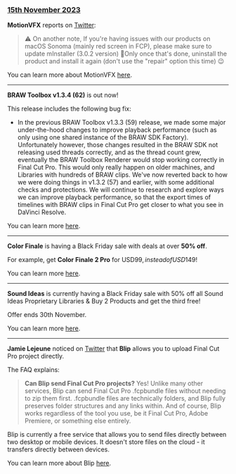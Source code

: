 ### [15th November 2023](/news/20231115)

**MotionVFX** reports on [Twitter](https://twitter.com/motionVFX/status/1724434901804458426):

> ⚠️ On another note, If you're having issues with our products on macOS Sonoma (mainly red screen in FCP), please make sure to update mInstaller (3.0.2 version) 🚀Only once that's done, uninstall the product and install it again (don't use the "repair" option this time) 😉

You can learn more about MotionVFX [here](https://www.motionvfx.com).

---

**BRAW Toolbox v1.3.4 (62)** is out now!

This release includes the following bug fix:

- In the previous BRAW Toolbox v1.3.3 (59) release, we made some major under-the-hood changes to improve playback performance (such as only using one shared instance of the BRAW SDK Factory). Unfortunately however, those changes resulted in the BRAW SDK not releasing used threads correctly, and as the thread count grew, eventually the BRAW Toolbox Renderer would stop working correctly in Final Cut Pro. This would only really happen on older machines, and Libraries with hundreds of BRAW clips. We've now reverted back to how we were doing things in v1.3.2 (57) and earlier, with some additional checks and protections. We will continue to research and explore ways we can improve playback performance, so that the export times of timelines with BRAW clips in Final Cut Pro get closer to what you see in DaVinci Resolve.

You can learn more [here](https://brawtoolbox.io).

---

**Color Finale** is having a Black Friday sale with deals at over **50% off**.

For example, get **Color Finale 2 Pro** for USD$99, instead of USD$149!

You can learn more [here](https://colorfinale.com/store).

---

**Sound Ideas** is currently having a Black Friday sale with 50% off all Sound Ideas Proprietary Libraries & Buy 2 Products and get the third free!

Offer ends 30th November.

You can learn more [here](https://www.sound-ideas.com).

---

**Jamie Lejeune** noticed on [Twitter](https://twitter.com/restlesspix/status/1724512953746276805) that **Blip** allows you to upload Final Cut Pro project directly.

The FAQ explains:

> **Can Blip send Final Cut Pro projects?**
> Yes! Unlike many other services, Blip can send Final Cut Pro .fcpbundle files without needing to zip them first.
> .fcpbundle files are technically folders, and Blip fully preserves folder structures and any links within.
> And of course, Blip works regardless of the tool you use, be it Final Cut Pro, Adobe Premiere, or something else entirely.

Blip is currently a free service that allows you to send files directly between two desktop or mobile devices. It doesn't store files on the cloud - it transfers directly between devices.

You can learn more about Blip [here](https://blip.net).